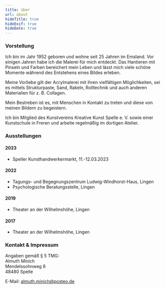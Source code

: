 ```yaml
---
title: über
url: about
hideTitle: true
hideExif: true
hideDate: true
---
```


### Vorstellung
Ich bin im Jahr 1952  geboren und wohne seit 25 Jahren im Emsland. Vor einigen Jahren habe ich die Malerei für mich entdeckt. Das Hantieren mit Pinseln und Farben bereichert mein Leben und lässt mich viele schöne Momente während des Entstehens eines Bildes erleben. 

Meine Vorliebe gilt der Acrylmalerei mit ihren vielfältigen Möglichkeiten, sei es mittels Strukturpaste, Sand, Rakeln, Rolltechnik und auch anderen Materialien für z. B. Collagen. 

Mein Bestreben ist es, mit Menschen in Kontakt zu treten und diese von meinen Bildern zu begeistern. 

Ich bin Mitglied des Kunstvereins Kreative Kunst Spelle e. V. sowie einer Kunstschule in Freren und arbeite regelmäßig im dortigen Atelier.


### Ausstellungen

#### 2023
- Speller Kunsthandwerkermarkt, 11.-12.03.2023

#### 2022 
- Tagungs- und Begegnungszentrum Ludwig-Windhorst-Haus, Lingen  
- Psychologische Beratungsstelle, Lingen  

#### 2019 
- Theater an der Wilhelmshöhe, Lingen  

#### 2017 
- Theater an der Wilhelmshöhe, Lingen  



### Kontakt & Impressum

Angaben gemäß § 5 TMG:  
Almuth Minich  
Mendelssohnweg 8   
48480 Spelle  
  
E-Mail: almuth.minich@posteo.de

